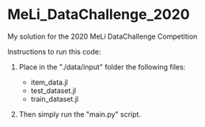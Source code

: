 # MeLi_DataChallenge_2020

My solution for the 2020 MeLi DataChallenge Competition

Instructions to run this code:

1. Place in the "./data/input" folder the following files:
	- item_data.jl
	- test_dataset.jl
	- train_dataset.jl

2. Then simply run the "main.py" script.
